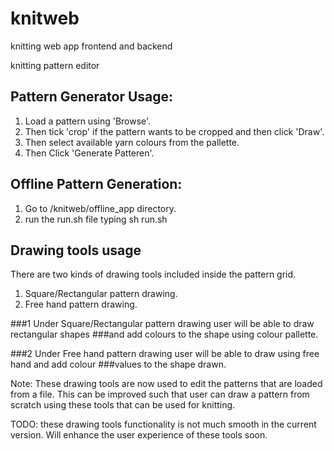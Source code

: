 # knitweb
knitting web app frontend and backend

knitting pattern editor

## Pattern Generator Usage:

1. Load a pattern using 'Browse'.
2. Then tick 'crop' if the pattern wants to be cropped and then click 'Draw'. 
3. Then select available yarn colours from the pallette.
4. Then Click 'Generate Patteren'.

## Offline Pattern Generation:

1. Go to /knitweb/offline_app directory.
2. run the run.sh file typing sh run.sh

## Drawing tools usage

There are two kinds of drawing tools included inside the pattern grid.

1. Square/Rectangular pattern drawing.
2. Free hand pattern drawing.

###1 Under Square/Rectangular pattern drawing user will be able to draw rectangular shapes
###and add colours to the shape using colour pallette. 

###2 Under Free hand pattern drawing user will be able to draw using free hand and add colour
###values to the shape drawn.

Note: These drawing tools are now used to edit the patterns that are loaded from a file.
This can be improved such that user can draw a pattern from scratch using these tools that 
can be used for knitting. 

TODO: these drawing tools functionality is not much smooth in the current version. Will enhance
the user experience of these tools soon.
